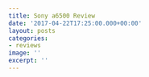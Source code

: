 ```yaml
---
title: Sony a6500 Review
date: '2017-04-22T17:25:00.000+00:00'
layout: posts
categories:
- reviews
image: ''
excerpt: ''
---
```


